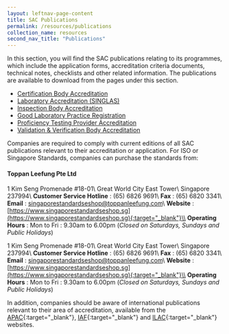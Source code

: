 ```yaml
---
layout: leftnav-page-content
title: SAC Publications
permalink: /resources/publications
collection_name: resources
second_nav_title: "Publications"
---
```


In this section, you will find the SAC publications relating to its programmes, which include the application forms, accreditation criteria documents, technical notes, checklists and other related information. The publications are available to download from the pages under this section.

* [Certification Body Accreditation](/resources/publications/certification-body-accreditation)
* [Laboratory Accreditation (SINGLAS)](/resources/publications/laboratory-accreditation)
* [Inspection Body Accreditation](/resources/publications/inspection-body-accreditation)
* [Good Laboratory Practice Registration](/resources/publications/good-laboratory-practice-registration) 
* [Proficiency Testing Provider Accreditation](/resources/publications/proficiency-testing-provider-accreditation)
* [Validation & Verification Body Accreditation](/resources/publications/validation-and-verification-body-accreditation)

Companies are required to comply with current editions of all SAC publications relevant to their accreditation or application. For ISO or Singapore Standards, companies can purchase the standards from: 

#### Toppan Leefung Pte Ltd 
1 Kim Seng Promenade #18-01\\ <!--COMMENT: the double backslashes is used to denote a line break without any paragraph spacing-->
Great World City East Tower\\
Singapore 237994\\
**Customer Service Hotline** : (65) 6826 9691\\
**Fax** : (65) 6820 3341\\
**Email** : <singaporestandardseshop@toppanleefung.com>\\
**Website** : [https://www.singaporestandardseshop.sg](https://www.singaporestandardseshop.sg){:target="_blank"}\\
**Operating Hours** : Mon to Fri : 9.30am to 6.00pm (*Closed on Saturdays, Sundays and Public Holidays*)



1 Kim Seng Promenade #18-01\\ <!--COMMENT: the double backslashes is used to denote a line break without any paragraph spacing-->
Great World City East Tower\\
Singapore 237994\\
**Customer Service Hotline** : (65) 6826 9691\\
**Fax** : (65) 6820 3341\\
**Email** : <singaporestandardseshop@toppanleefung.com>\\
**Website** : [https://www.singaporestandardseshop.sg](https://www.singaporestandardseshop.sg){:target="_blank"}\\
**Operating Hours** : Mon to Fri : 9.30am to 6.00pm (*Closed on Saturdays, Sundays and Public Holidays*)







In addition, companies should be aware of international publications relevant to their area of accreditation, available from the [APAC](https://www.apac-accreditation.org/){:target="_blank"}, [IAF](http://www.iaf.nu/){:target="_blank"} and [ILAC](http://www.ilac.org/){:target="_blank"} websites.

<!--COMMENT: the '{:target="_blank"}' at the end of the Markdown webpage URL syntax is used to open the URL in a new window tab -->
